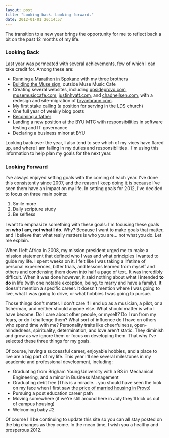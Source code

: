 ```yaml
---
layout: post
title: "Looking back. Looking forward."
date: 2012-01-01 20:14:57
---
```


The transition to a new year brings the opportunity for me to reflect back a bit on the past 12 months of my life.

### Looking Back

Last year was permeated with several achievements, few of which I can take credit for. Among these are:

*   <a href="http://windermeremarathon.blogspot.com/" target="_blank">Running a Marathon in Spokane</a> with my three brothers
*   <a href="http://www.facebook.com/photo.php?fbid=10150305861357310&set=a.109463602309.93299.38085092309&type=3&theater" target="_blank">Building the Muse sign</a>, outside Muse Music Cafe
*   Creating several websites, including <a href="http://upsideprovo.com" target="_blank">upsideprovo.com</a>, <a href="http://musemusiccafe.com" target="_blank">musemusiccafe.com</a>, <a href="http://justinhyatt.com" target="_blank">justinhyatt.com</a>, and <a href="http://chadneilsen.com" target="_blank">chadneilsen.com</a>, with a redesign and site-migration of <a href="http://bryanbraun.com" target="_blank" title="Now with drupal power!">bryanbraun.com</a>.
*   My first stake calling (a position for serving in the LDS church)
*   One full year of weekly blog posts
*   <a href="http://bryanbraun.com/2011/02/14/heidi" target="_blank">Becoming a father</a>
*   Landing a new position at the BYU MTC with responsibilities in software testing and IT governance
*   Declaring a business minor at BYU

Looking back over the year, I also tend to see which of my vices have flared up, and where I am failing in my duties and responsibilities.  I'm using this information to help plan my goals for the next year.

### Looking Forward

I've always enjoyed setting goals with the coming of each year. I've done this consistently since 2007, and the reason I keep doing it is because I've seen them have an impact on my life. In setting goals for 2012, I've decided to focus on three main points:

1.  Smile more
2.  Daily scripture study
3.  Be selfless

I want to emphasize something with these goals: I'm focusing these goals on **who I am, not what I do**. Why? Because I want to make goals that matter, and I believe that what really matters is who you are... not what you do. Let me explain.

When I left Africa in 2008, my mission president urged me to make a mission statement that defined who I was and what principles I wanted to guide my life. I spent weeks on it. I felt like I was taking a lifetime of personal experiences, bitter trials, and lessons learned from myself and others and condensing them down into half a page of text. It was incredibly difficult. When it was done however, it said nothing about what I intended **to do** in life (with one notable exception, being, to marry and have a family). It doesn't mention a specific career. It doesn't mention where I was going to live, what I was going to drive, or what hobbies I was going to pursue.

Those things don't matter. I don't care if I end up as a musician, a pilot, or a fisherman, and neither should anyone else. What should matter is who I have become. Do I care about other people, or myself? Do I run from my fears, or do I challenge them? What sort of influence do I have on others who spend time with me? Personality traits like cheerfulness, open-mindedness, spirituality, determination, and love aren't static. They diminish and grow as we ignore them or focus on developing them. That why I've selected these three things for my goals.

Of course, having a successful career, enjoyable hobbies, and a place to live are a big part of my life. This year I'll see several milestones in my academic and professional development, including:

*   Graduating from Brigham Young University with a BS in Mechanical Engineering, and a minor in Business Management
*   Graduating debt free (This is a miracle... you should have seen the look on my face when I first saw <a href="http://housing.byu.edu/offcampus/compdata/documents/FamilyHousing_000.pdf" target="_blank">the price of married housing in Provo</a>)
*   Pursuing a post education career path
*   Moving somewhere (if we're still around here in July they'll kick us out of campus housing)
*   Welcoming baby #2

Of course I'll be continuing to update this site so you can all stay posted on the big changes as they come. In the mean time, I wish you a healthy and prosperous 2012.
